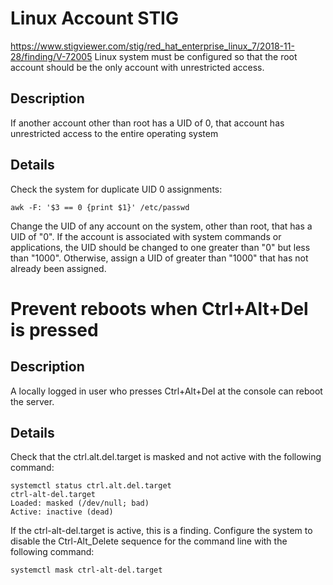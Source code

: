 # Linux Account STIG
https://www.stigviewer.com/stig/red_hat_enterprise_linux_7/2018-11-28/finding/V-72005
Linux system must be configured so that the root account should be the only account with unrestricted access.
## Description
If another account other than root has a UID of 0, that account has unrestricted access to the entire operating system
## Details
Check the system for duplicate UID 0 assignments:
```
awk -F: '$3 == 0 {print $1}' /etc/passwd
```
Change the UID of any account on the system, other than root, that has a UID of "0".
If the account is associated with system commands or applications, the UID should be changed to one greater than "0" but less than "1000". Otherwise, assign a UID of greater than "1000" that has not already been assigned.
# Prevent reboots when Ctrl+Alt+Del is pressed
## Description
A locally logged in user who presses Ctrl+Alt+Del at the console can reboot the server.
## Details
Check that the ctrl.alt.del.target is masked and not active with the following command:
```
systemctl status ctrl.alt.del.target
ctrl-alt-del.target
Loaded: masked (/dev/null; bad)
Active: inactive (dead)
```
If the ctrl-alt-del.target is active, this is a finding.
Configure the system to disable the Ctrl-Alt_Delete sequence for the command line with the following command:
```
systemctl mask ctrl-alt-del.target
```
